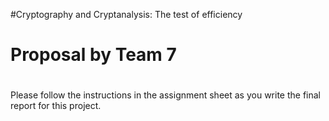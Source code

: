 #Cryptography and Cryptanalysis: The test of efficiency
# 
# Proposal by Team 7


#

Please follow the instructions in the assignment sheet as you write the final
report for this project.
